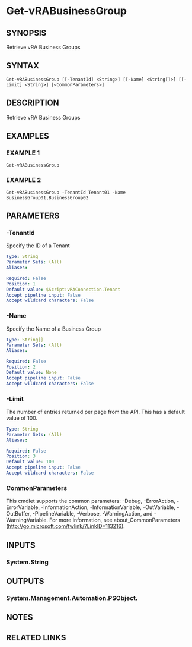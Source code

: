 # Get-vRABusinessGroup

## SYNOPSIS
Retrieve vRA Business Groups

## SYNTAX

```
Get-vRABusinessGroup [[-TenantId] <String>] [[-Name] <String[]>] [[-Limit] <String>] [<CommonParameters>]
```

## DESCRIPTION
Retrieve vRA Business Groups

## EXAMPLES

### EXAMPLE 1
```
Get-vRABusinessGroup
```

### EXAMPLE 2
```
Get-vRABusinessGroup -TenantId Tenant01 -Name BusinessGroup01,BusinessGroup02
```

## PARAMETERS

### -TenantId
Specify the ID of a Tenant

```yaml
Type: String
Parameter Sets: (All)
Aliases:

Required: False
Position: 1
Default value: $Script:vRAConnection.Tenant
Accept pipeline input: False
Accept wildcard characters: False
```

### -Name
Specify the Name of a Business Group

```yaml
Type: String[]
Parameter Sets: (All)
Aliases:

Required: False
Position: 2
Default value: None
Accept pipeline input: False
Accept wildcard characters: False
```

### -Limit
The number of entries returned per page from the API.
This has a default value of 100.

```yaml
Type: String
Parameter Sets: (All)
Aliases:

Required: False
Position: 3
Default value: 100
Accept pipeline input: False
Accept wildcard characters: False
```

### CommonParameters
This cmdlet supports the common parameters: -Debug, -ErrorAction, -ErrorVariable, -InformationAction, -InformationVariable, -OutVariable, -OutBuffer, -PipelineVariable, -Verbose, -WarningAction, and -WarningVariable.
For more information, see about_CommonParameters (http://go.microsoft.com/fwlink/?LinkID=113216).

## INPUTS

### System.String

## OUTPUTS

### System.Management.Automation.PSObject.

## NOTES

## RELATED LINKS
